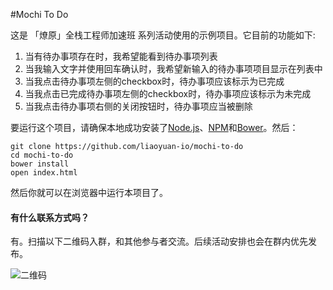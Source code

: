 #Mochi To Do

这是 「燎原」全栈工程师加速班 系列活动使用的示例项目。它目前的功能如下:

1. 当有待办事项存在时，我希望能看到待办事项列表
2. 当我输入文字并使用回车确认时，我希望新输入的待办事项项目显示在列表中
3. 当我点击待办事项左侧的checkbox时，待办事项应该标示为已完成
4. 当我点击已完成待办事项左侧的checkbox时，待办事项应该标示为未完成
5. 当我点击待办事项右侧的关闭按钮时，待办事项应当被删除

要运行这个项目，请确保本地成功安装了[Node.js](https://nodejs.org/en/download/)、[NPM](https://docs.npmjs.com/getting-started/installing-node)和[Bower](https://www.npmjs.com/package/bower#install)。然后：

    git clone https://github.com/liaoyuan-io/mochi-to-do
    cd mochi-to-do
    bower install
    open index.html

然后你就可以在浏览器中运行本项目了。


#### 有什么联系方式吗？

有。扫描以下二维码入群，和其他参与者交流。后续活动安排也会在群内优先发布。

![二维码](blob/master/qr.png?raw=true)